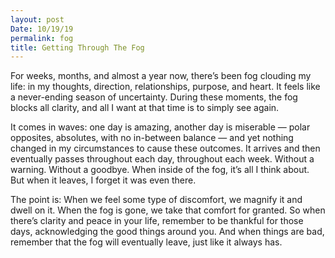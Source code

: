 ```yaml
---
layout: post
Date: 10/19/19
permalink: fog
title: Getting Through The Fog
---
```


For weeks, months, and almost a year now, there’s been fog clouding my life: in my thoughts, direction, relationships, purpose, and heart. It feels like a never-ending season of uncertainty. During these moments, the fog blocks all clarity, and all I want at that time is to simply see again.

It comes in waves: one day is amazing, another day is miserable — polar opposites, absolutes, with no in-between balance — and yet nothing changed in my circumstances to cause these outcomes. It arrives and then eventually passes throughout each day, throughout each week. Without a warning. Without a goodbye. When inside of the fog, it’s all I think about. But when it leaves, I forget it was even there.

The point is: When we feel some type of discomfort, we magnify it and dwell on it. When the fog is gone, we take that comfort for granted. So when there’s clarity and peace in your life, remember to be thankful for those days, acknowledging the good things around you. And when things are bad, remember that the fog will eventually leave, just like it always has.